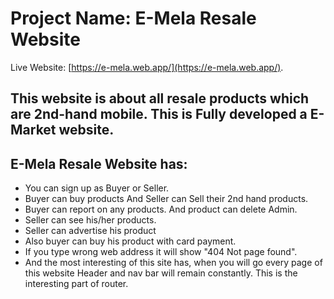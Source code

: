 # Project Name: E-Mela Resale Website

Live Website: [https://e-mela.web.app/](https://e-mela.web.app/).

## This website is about all resale products which are 2nd-hand mobile. This is Fully developed a E-Market website.

## E-Mela Resale Website has:
* You can sign up as Buyer or Seller.
* Buyer can buy products And Seller can Sell their 2nd hand products.
* Buyer can report on any products. And product can delete Admin.
* Seller can see his/her products.
* Seller can advertise his product
* Also buyer can buy his product with card payment.
* If you type wrong web address it will show "404 Not page found".
* And the most interesting of this site has, when you will go every page of this website Header and nav bar will remain constantly. This is the interesting part of router. 
